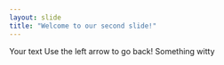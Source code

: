 ```yaml
---
layout: slide
title: "Welcome to our second slide!"
---
```

Your text
Use the left arrow to go back!
Something witty
